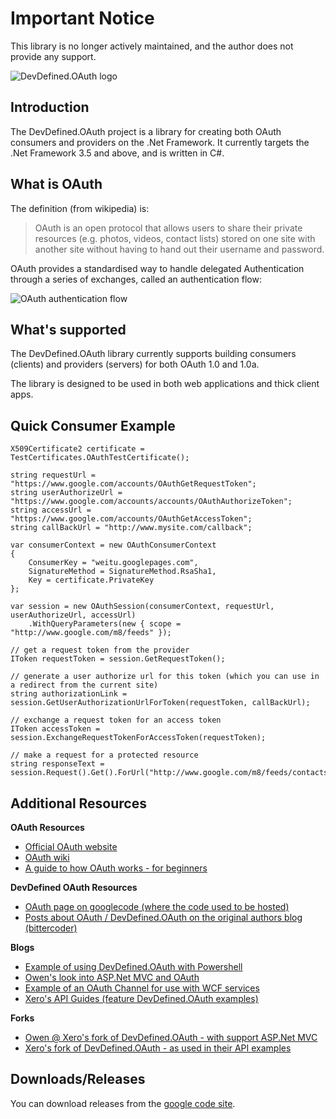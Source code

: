 Important Notice
================

This library is no longer actively maintained, and the author does not provide any support.


![DevDefined.OAuth logo][1]

Introduction
------------

The DevDefined.OAuth project is a library for creating both OAuth consumers and providers on the .Net Framework.  It currently targets the .Net Framework 3.5 and above, and is written in C#.

What is OAuth
-------------

The definition (from wikipedia) is:

> OAuth is an open protocol that allows users to share their private resources (e.g. photos, videos, contact lists) stored on one site with another site without having to hand out their username and password.

OAuth provides a standardised way to handle delegated Authentication through a series of exchanges, called an authentication flow:

![OAuth authentication flow][2]


What's supported
----------------

The DevDefined.OAuth library currently supports building consumers (clients) and providers (servers) for both OAuth 1.0 and 1.0a.

The library is designed to be used in both web applications and thick client apps.

Quick Consumer Example
----------------------

    X509Certificate2 certificate = TestCertificates.OAuthTestCertificate();
    
    string requestUrl = "https://www.google.com/accounts/OAuthGetRequestToken";
    string userAuthorizeUrl = "https://www.google.com/accounts/accounts/OAuthAuthorizeToken";
    string accessUrl = "https://www.google.com/accounts/OAuthGetAccessToken";
    string callBackUrl = "http://www.mysite.com/callback";
    
    var consumerContext = new OAuthConsumerContext
    {
    	ConsumerKey = "weitu.googlepages.com",
    	SignatureMethod = SignatureMethod.RsaSha1,
    	Key = certificate.PrivateKey
    };
    
    var session = new OAuthSession(consumerContext, requestUrl, userAuthorizeUrl, accessUrl)
    	.WithQueryParameters(new { scope = "http://www.google.com/m8/feeds" });
    
    // get a request token from the provider
    IToken requestToken = session.GetRequestToken();
    
    // generate a user authorize url for this token (which you can use in a redirect from the current site)
    string authorizationLink = session.GetUserAuthorizationUrlForToken(requestToken, callBackUrl);
    
    // exchange a request token for an access token
    IToken accessToken = session.ExchangeRequestTokenForAccessToken(requestToken);
    
    // make a request for a protected resource
    string responseText = session.Request().Get().ForUrl("http://www.google.com/m8/feeds/contacts/default/base").ToString();
    
Additional Resources
--------------------

**OAuth Resources**

  - [Official OAuth website][3]
  - [OAuth wiki][4]
  - [A guide to how OAuth works - for beginners][5]

**DevDefined OAuth Resources**

  - [OAuth page on googlecode (where the code used to be hosted)][6]
  - [Posts about OAuth / DevDefined.OAuth on the original authors blog (bittercoder)][7]

**Blogs**

  - [Example of using DevDefined.OAuth with Powershell][8]
  - [Owen's look into ASP.Net MVC and OAuth][9]
  - [Example of an OAuth Channel for use with WCF services][10]
  - [Xero's API Guides (feature DevDefined.OAuth examples)][11]

**Forks**

  - [Owen @ Xero's fork of DevDefined.OAuth - with support ASP.Net MVC][12]
  - [Xero's fork of DevDefined.OAuth - as used in their API examples][13]


Downloads/Releases
------------------

You can download releases from the [google code site][14].

  [1]: https://github.com/bittercoder/DevDefined.OAuth/raw/master/artifacts/DevDefinedOAuthTitle.png
  [2]: https://github.com/bittercoder/DevDefined.OAuth/raw/master/artifacts/Oauth_diagram.png
  [3]: http://www.oauth.net/
  [4]: http://wiki.oauth.net/
  [5]: http://dotnetkicks.com/webservices/OAuth_for_Beginners
  [6]: http://code.google.com/p/devdefined-tools/wiki/OAuth
  [7]: http://blog.bittercoder.com/CategoryView,category,OAuth.aspx
  [8]: http://www.leporelo.eu/blog.aspx?id=how-to-use-oauth-to-connect-to-twitter-in-powershell
  [9]: http://bgeek.net/blog/2009/3/3/oauth-mvcnet-revisited.html
  [10]: http://weblogs.asp.net/cibrax/archive/2008/11/14/oauth-channel-for-wcf-restful-services.aspx
  [11]: http://blog.xero.com/developer/api-guides/
  [12]: http://github.com/buildmaster/oauth-mvc.net/
  [13]: http://github.com/XeroAPI
  [14]: http://code.google.com/p/devdefined-tools/downloads/list
